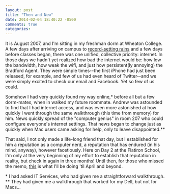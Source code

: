 ```yaml
---
layout: post
title: "Then and Now"
date: 2014-02-04 18:40:22 -0500
comments: true
categories: 
---
```

It is August 2007, and I'm sitting in my freshman dorm at Wheaton College. A few days after arriving on campus to <a href="http://www.wunderground.com/history/airport/KDPA/2007/8/23/DailyHistory.html">record-setting rains</a> and a few days before classes began, there was one unified, collective priority: internet. In those days we hadn't yet realized how bad the internet would be: how low the bandwidth, how weak the wifi, and just how persistent(ly annoying) the Bradford Agent.  They were simple times--the first iPhone had just been released, for example, and few of us had even heard of Twitter--and we were simply excited to check our email and Facebook.  Yet so few of us could.

Somehow I had very quickly found my way online,\* before all but a few dorm-mates, when in walked my future roommate. Andrew was astounded to find that I had internet access, and was even more astonished at how quickly I went through the same walkthrough (this time from memory) for him. News quickly spread of the "computer genius" in room 207 who could configure everyone's internet settings. That news began to change just as quickly when Mac users came asking for help, only to leave disappointed.\*\*

That said, I not only made a life-long friend that day, but I established for him a reputation as a computer nerd, a reputation that has endured (in his mind, anyway), however facetiously. Here on Day 2 at the Flatiron School, I'm only at the very beginning of my effort to establish that reputation in reality, but check in again in three months! Until then, for those who missed the memo, <a href="http://flatironschool.com">this</a> is what I'll be doing 'til April and beyond.

\* I had asked IT Services, who had given me a straightforward walkthrough.<br>
\*\* They had given me a walkthrough that worked for my Dell, but not for Macs...